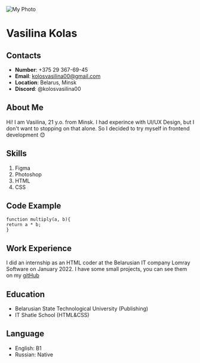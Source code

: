 ![My Photo](https://avatars.worldcubeassociation.org/uploads/user/avatar/2014KOLO03/1619439593.jpg)

# Vasilina Kolas
## Contacts
- **Number**: +375 29 367-69-45
- **Email**: kolosvasilina00@gmail.com
- **Location**: Belarus, Minsk
- **Discord**: @kolosvasilina00

## About Me
Hi! I am Vasilina, 21 y.o. from Minsk. I had experince with UI/UX Design, but I don't want to stopping on that alone. So I decided to try myself in frontend development :blush:

## Skills
1. Figma
2. Photoshop
3. HTML
4. CSS

## Code Example
    function multiply(a, b){
    return a * b;
    }  
    
## Work Experience
I did an internship as an HTML coder at the Belarusian IT company Lomray Software on January 2022.
I have some small projects, you can see them on my [gitHub](https://github.com/kolosvasilina00)
## Education
- Belarusian State Technological University (Publishing)
- IT Shatle School (HTML&CSS)
## Language
- English: B1
- Russian: Native
